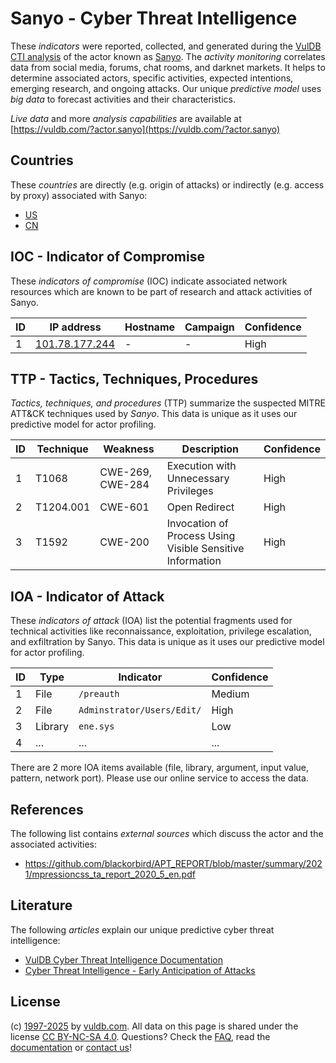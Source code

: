 # Sanyo - Cyber Threat Intelligence

These _indicators_ were reported, collected, and generated during the [VulDB CTI analysis](https://vuldb.com/?kb.cti) of the actor known as [Sanyo](https://vuldb.com/?actor.sanyo). The _activity monitoring_ correlates data from social media, forums, chat rooms, and darknet markets. It helps to determine associated actors, specific activities, expected intentions, emerging research, and ongoing attacks. Our unique _predictive model_ uses _big data_ to forecast activities and their characteristics.

_Live data_ and more _analysis capabilities_ are available at [https://vuldb.com/?actor.sanyo](https://vuldb.com/?actor.sanyo)

## Countries

These _countries_ are directly (e.g. origin of attacks) or indirectly (e.g. access by proxy) associated with Sanyo:

* [US](https://vuldb.com/?country.us)
* [CN](https://vuldb.com/?country.cn)

## IOC - Indicator of Compromise

These _indicators of compromise_ (IOC) indicate associated network resources which are known to be part of research and attack activities of Sanyo.

ID | IP address | Hostname | Campaign | Confidence
-- | ---------- | -------- | -------- | ----------
1 | [101.78.177.244](https://vuldb.com/?ip.101.78.177.244) | - | - | High

## TTP - Tactics, Techniques, Procedures

_Tactics, techniques, and procedures_ (TTP) summarize the suspected MITRE ATT&CK techniques used by _Sanyo_. This data is unique as it uses our predictive model for actor profiling.

ID | Technique | Weakness | Description | Confidence
-- | --------- | -------- | ----------- | ----------
1 | T1068 | CWE-269, CWE-284 | Execution with Unnecessary Privileges | High
2 | T1204.001 | CWE-601 | Open Redirect | High
3 | T1592 | CWE-200 | Invocation of Process Using Visible Sensitive Information | High

## IOA - Indicator of Attack

These _indicators of attack_ (IOA) list the potential fragments used for technical activities like reconnaissance, exploitation, privilege escalation, and exfiltration by Sanyo. This data is unique as it uses our predictive model for actor profiling.

ID | Type | Indicator | Confidence
-- | ---- | --------- | ----------
1 | File | `/preauth` | Medium
2 | File | `Adminstrator/Users/Edit/` | High
3 | Library | `ene.sys` | Low
4 | ... | ... | ...

There are 2 more IOA items available (file, library, argument, input value, pattern, network port). Please use our online service to access the data.

## References

The following list contains _external sources_ which discuss the actor and the associated activities:

* https://github.com/blackorbird/APT_REPORT/blob/master/summary/2021/mpressioncss_ta_report_2020_5_en.pdf

## Literature

The following _articles_ explain our unique predictive cyber threat intelligence:

* [VulDB Cyber Threat Intelligence Documentation](https://vuldb.com/?kb.cti)
* [Cyber Threat Intelligence - Early Anticipation of Attacks](https://www.scip.ch/en/?labs.20201022)

## License

(c) [1997-2025](https://vuldb.com/?kb.changelog) by [vuldb.com](https://vuldb.com/?kb.about). All data on this page is shared under the license [CC BY-NC-SA 4.0](https://creativecommons.org/licenses/by-nc-sa/4.0/). Questions? Check the [FAQ](https://vuldb.com/?kb.faq), read the [documentation](https://vuldb.com/?kb) or [contact us](https://vuldb.com/?contact)!
